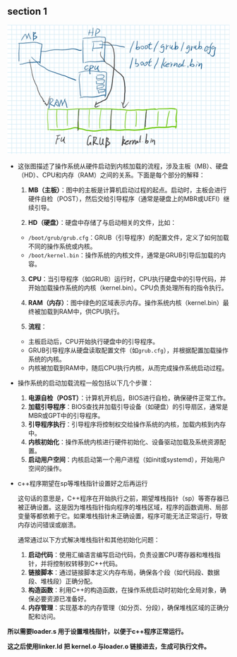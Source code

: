 ## section 1
![1727526749904](image/reLearningn/1727526749904.png)
- 这张图描述了操作系统从硬件启动到内核加载的流程，涉及主板（MB）、硬盘（HD）、CPU和内存（RAM）之间的关系。下面是每个部分的解释：

    1. **MB（主板）**：图中的主板是计算机启动过程的起点。启动时，主板会进行硬件自检（POST），然后交给引导程序（通常是硬盘上的MBR或UEFI）继续引导。

    2. **HD（硬盘）**：硬盘中存储了与启动相关的文件，比如：
    - `/boot/grub/grub.cfg`：GRUB（引导程序）的配置文件，定义了如何加载不同的操作系统或内核。
    - `/boot/kernel.bin`：操作系统的内核文件，通常是GRUB引导后加载的内容。

    3. **CPU**：当引导程序（如GRUB）运行时，CPU执行硬盘中的引导代码，并开始加载操作系统的内核（kernel.bin）。CPU负责处理所有的指令执行。

    4. **RAM（内存）**：图中绿色的区域表示内存。操作系统内核（kernel.bin）最终被加载到RAM中，供CPU执行。

    5. **流程**：
    - 主板启动后，CPU开始执行硬盘中的引导程序。
    - GRUB引导程序从硬盘读取配置文件（如`grub.cfg`），并根据配置加载操作系统的内核。
    - 内核被加载到RAM中，随后CPU执行内核，从而完成操作系统启动过程。


- 操作系统的启动加载流程一般包括以下几个步骤：

    1. **电源自检（POST）**：计算机开机后，BIOS进行自检，确保硬件正常工作。
    2. **加载引导程序**：BIOS查找并加载引导设备（如硬盘）的引导扇区，通常是MBR或GPT中的引导程序。
    3. **引导程序执行**：引导程序将控制权交给操作系统的内核，加载内核到内存中。
    4. **内核初始化**：操作系统内核进行硬件初始化、设备驱动加载及系统资源配置。
    5. **启动用户空间**：内核启动第一个用户进程（如init或systemd），开始用户空间的操作。


- c++程序期望在sp等堆栈指针设置好之后再运行

    这句话的意思是，C++程序在开始执行之前，期望堆栈指针（sp）等寄存器已被正确设置。这是因为堆栈指针指向程序的堆栈区域，程序的函数调用、局部变量等都依赖于它。如果堆栈指针未正确设置，程序可能无法正常运行，导致内存访问错误或崩溃。    

    通常通过以下方式解决堆栈指针和其他初始化问题：

    1. **启动代码**：使用汇编语言编写启动代码，负责设置CPU寄存器和堆栈指针，并将控制权转移到C++代码。
    2. **链接脚本**：通过链接脚本定义内存布局，确保各个段（如代码段、数据段、堆栈段）正确分配。
    3. **构造函数**：利用C++的构造函数，在操作系统启动时初始化全局对象，确保必要资源已准备好。
    4. **内存管理**：实现基本的内存管理（如分页、分段），确保堆栈区域的正确分配和访问。


**所以需要loader.s 用于设置堆栈指针，以便于c++程序正常运行。**

**这之后使用linker.ld 把 kernel.o 与loader.o 链接进去，生成可执行文件。**